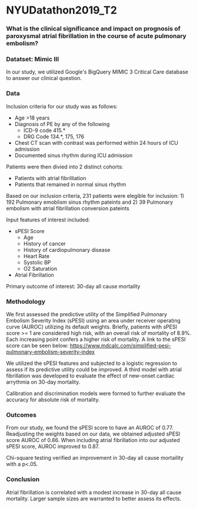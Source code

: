 # NYUDatathon2019_T2

### What is the clinical significance and impact on prognosis of paroxysmal atrial fibrillation in the course of acute pulmonary embolism?
### Datatset: Mimic III 

In our study, we utilized Google's BigQuery MIMIC 3 Critical Care database to answer our clinical question.

### Data
Inclusion criteria for our study was as follows:
* Age >18 years
* Diagnosis of PE by any of the following
  * ICD-9 code 415.*
  * DRG Code 134.*, 175, 176
* Chest CT scan with contrast was performed within 24 hours of ICU admission
* Documented sinus rhythm during ICU admission

Patients were then divied into 2 distinct cohorts:
* Patients with atrial fibrilliation
* Patients that remained in normal sinus rhythm

Based on our inclusion criteria, 231 patients were elegible for inclusion: 1) 192 Pulmonary emoblism sinus rhythm pateints and 2) 39 Pulmonary embolism with atrial fibrillation conversion pateints

Input features of interest included:
* sPESI Score
  * Age
  * History of cancer
  * History of cardiopulmonary disease
  * Heart Rate
  * Systolic BP
  * O2 Saturation
* Atrial Fibrillation

Primary outcome of interest: 30-day all cause mortailty

### Methodology
We first assessed the predictive utility of the Simplified Pulmonary Embolism Severity Index (sPESI) using an area under receiver operating curve (AUROC) utilizing its default weights. Briefly, patients with sPESI score >= 1 are considered high risk, with an overall risk of mortality of 8.9%. Each increasing point confers a higher risk of mortality. A link to the sPESI score can be seen below:
https://www.mdcalc.com/simplified-pesi-pulmonary-embolism-severity-index

We utilized the sPESI features and subjected to a logistic regression to assess if its predictive utility could be improved. A third model with atrial fibrillation was developed to evaluate the effect of new-onset cardiac arrythmia on 30-day mortality.

Calibration and discrimination models were formed to further evaluate the accuracy for absolute risk of mortality.

### Outcomes
From our study, we found the sPESI score to have an AUROC of 0.77.
Readjusting the weights based on our data, we obtained adjusted sPESI score AUROC of 0.86.
When including atrial fibrillation into our adjusted sPESI score, AUROC improved to 0.87.

Chi-square testing verified an improvement in 30-day all cause mortaility with a p<.05.

### Conclusion
Atrial fibrillation is correlated with a modest increase in 30-day all cause mortality. Larger sample sizes are warranted to better assess its effects. 
